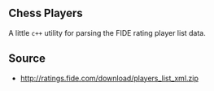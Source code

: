 ## Chess Players

A little `c++` utility for parsing the FIDE rating player list data.


## Source
- http://ratings.fide.com/download/players_list_xml.zip